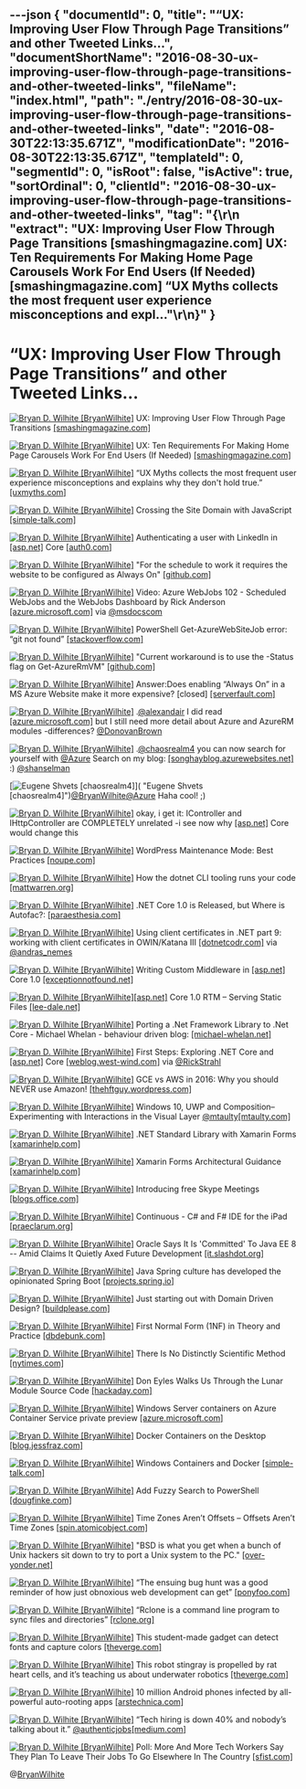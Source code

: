 ---json
{
  "documentId": 0,
  "title": "“UX: Improving User Flow Through Page Transitions” and other Tweeted Links…",
  "documentShortName": "2016-08-30-ux-improving-user-flow-through-page-transitions-and-other-tweeted-links",
  "fileName": "index.html",
  "path": "./entry/2016-08-30-ux-improving-user-flow-through-page-transitions-and-other-tweeted-links",
  "date": "2016-08-30T22:13:35.671Z",
  "modificationDate": "2016-08-30T22:13:35.671Z",
  "templateId": 0,
  "segmentId": 0,
  "isRoot": false,
  "isActive": true,
  "sortOrdinal": 0,
  "clientId": "2016-08-30-ux-improving-user-flow-through-page-transitions-and-other-tweeted-links",
  "tag": "{\r\n  \"extract\": \"UX: Improving User Flow Through Page Transitions [smashingmagazine.com] UX: Ten Requirements For Making Home Page Carousels Work For End Users (If Needed) [smashingmagazine.com] “UX Myths collects the most frequent user experience misconceptions and expl...\"\r\n}"
}
---

# “UX: Improving User Flow Through Page Transitions” and other Tweeted Links…

[<img alt="Bryan D. Wilhite [BryanWilhite]" src="https://songhay.blob.core.windows.net/shared-social-twitter/BryanWilhite.jpeg">](http://t.co/UNdqV0Z1zz "Bryan D. Wilhite [BryanWilhite]") UX: Improving User Flow Through Page Transitions [[smashingmagazine.com]](https://www.smashingmagazine.com/2016/07/improving-user-flow-through-page-transitions/)

[<img alt="Bryan D. Wilhite [BryanWilhite]" src="https://songhay.blob.core.windows.net/shared-social-twitter/BryanWilhite.jpeg">](http://t.co/UNdqV0Z1zz "Bryan D. Wilhite [BryanWilhite]") UX: Ten Requirements For Making Home Page Carousels Work For End Users (If Needed) [[smashingmagazine.com]](https://www.smashingmagazine.com/2016/07/ten-requirements-for-making-home-page-carousels-work-for-end-users/)

[<img alt="Bryan D. Wilhite [BryanWilhite]" src="https://songhay.blob.core.windows.net/shared-social-twitter/BryanWilhite.jpeg">](http://t.co/UNdqV0Z1zz "Bryan D. Wilhite [BryanWilhite]") “UX Myths collects the most frequent user experience misconceptions and explains why they don't hold true.” [[uxmyths.com]](http://uxmyths.com/)

[<img alt="Bryan D. Wilhite [BryanWilhite]" src="https://songhay.blob.core.windows.net/shared-social-twitter/BryanWilhite.jpeg">](http://t.co/UNdqV0Z1zz "Bryan D. Wilhite [BryanWilhite]") Crossing the Site Domain with JavaScript [[simple-talk.com]](https://www.simple-talk.com/dotnet/asp.net/crossing-the-site-domain-with-javascript/)

[<img alt="Bryan D. Wilhite [BryanWilhite]" src="https://songhay.blob.core.windows.net/shared-social-twitter/BryanWilhite.jpeg">](http://t.co/UNdqV0Z1zz "Bryan D. Wilhite [BryanWilhite]") Authenticating a user with LinkedIn in [[asp.net]](http://ASP.NET) Core [[auth0.com]](https://auth0.com/blog/2016/06/13/authenticating-a-user-with-linkedin-in-aspnet-core/)

[<img alt="Bryan D. Wilhite [BryanWilhite]" src="https://songhay.blob.core.windows.net/shared-social-twitter/BryanWilhite.jpeg">](http://t.co/UNdqV0Z1zz "Bryan D. Wilhite [BryanWilhite]") "For the schedule to work it requires the website to be configured as Always On" [[github.com]](https://github.com/projectkudu/kudu/wiki/Web-jobs#scheduling-a-triggered-webjob)

[<img alt="Bryan D. Wilhite [BryanWilhite]" src="https://songhay.blob.core.windows.net/shared-social-twitter/BryanWilhite.jpeg">](http://t.co/UNdqV0Z1zz "Bryan D. Wilhite [BryanWilhite]") Video: Azure WebJobs 102 - Scheduled WebJobs and the WebJobs Dashboard by Rick Anderson [[azure.microsoft.com]](http://azure.microsoft.com/en-us/documentation/videos/azure-webjobs-schedule-and-dashboard/) via [@msdocscom](http://twitter.com/msdocscom)

[<img alt="Bryan D. Wilhite [BryanWilhite]" src="https://songhay.blob.core.windows.net/shared-social-twitter/BryanWilhite.jpeg">](http://t.co/UNdqV0Z1zz "Bryan D. Wilhite [BryanWilhite]") PowerShell Get-AzureWebSiteJob error: “git not found” [[stackoverflow.com]](http://stackoverflow.com/q/29111804/22944?stw=2)

[<img alt="Bryan D. Wilhite [BryanWilhite]" src="https://songhay.blob.core.windows.net/shared-social-twitter/BryanWilhite.jpeg">](http://t.co/UNdqV0Z1zz "Bryan D. Wilhite [BryanWilhite]") "Current workaround is to use the -Status flag on Get-AzureRmVM" [[github.com]](https://github.com/Azure/azure-powershell/issues/1724)

[<img alt="Bryan D. Wilhite [BryanWilhite]" src="https://songhay.blob.core.windows.net/shared-social-twitter/BryanWilhite.jpeg">](http://t.co/UNdqV0Z1zz "Bryan D. Wilhite [BryanWilhite]") Answer:Does enabling “Always On” in a MS Azure Website make it more expensive? [closed] [[serverfault.com]](http://serverfault.com/a/620791/20247?stw=2)

[<img alt="Bryan D. Wilhite [BryanWilhite]" src="https://songhay.blob.core.windows.net/shared-social-twitter/BryanWilhite.jpeg">](http://t.co/UNdqV0Z1zz "Bryan D. Wilhite [BryanWilhite]") .[@alexandair](http://twitter.com/alexandair) I did read [[azure.microsoft.com]](https://azure.microsoft.com/en-us/documentation/articles/powershell-install-configure/) but I still need more detail about Azure and AzureRM modules -differences? [@DonovanBrown](http://twitter.com/DonovanBrown)

[<img alt="Bryan D. Wilhite [BryanWilhite]" src="https://songhay.blob.core.windows.net/shared-social-twitter/BryanWilhite.jpeg">](http://t.co/UNdqV0Z1zz "Bryan D. Wilhite [BryanWilhite]") .[@chaosrealm4](http://twitter.com/chaosrealm4) you can now search for yourself with [@Azure](http://twitter.com/Azure) Search on my blog: [[songhayblog.azurewebsites.net]](http://songhayblog.azurewebsites.net/#/search/eugene) :) [@shanselman](http://twitter.com/shanselman)

[<img alt="Eugene Shvets [chaosrealm4]" src="https://songhay.blob.core.windows.net/shared-social-twitter/chaosrealm4.jpeg">]( "Eugene Shvets [chaosrealm4]")[@BryanWilhite](http://twitter.com/BryanWilhite)[@Azure](http://twitter.com/Azure) Haha cool! ;)

[<img alt="Bryan D. Wilhite [BryanWilhite]" src="https://songhay.blob.core.windows.net/shared-social-twitter/BryanWilhite.jpeg">](http://t.co/UNdqV0Z1zz "Bryan D. Wilhite [BryanWilhite]") okay, i get it: IController and IHttpController are COMPLETELY unrelated -i see now why [[asp.net]](http://ASP.NET) Core would change this

[<img alt="Bryan D. Wilhite [BryanWilhite]" src="https://songhay.blob.core.windows.net/shared-social-twitter/BryanWilhite.jpeg">](http://t.co/UNdqV0Z1zz "Bryan D. Wilhite [BryanWilhite]") WordPress Maintenance Mode: Best Practices [[noupe.com]](http://www.noupe.com/wordpress/wordpress-maintenance-mode-98280.html)

[<img alt="Bryan D. Wilhite [BryanWilhite]" src="https://songhay.blob.core.windows.net/shared-social-twitter/BryanWilhite.jpeg">](http://t.co/UNdqV0Z1zz "Bryan D. Wilhite [BryanWilhite]") How the dotnet CLI tooling runs your code [[mattwarren.org]](http://mattwarren.org/2016/07/04/How-the-dotnet-CLI-tooling-runs-your-code/)

[<img alt="Bryan D. Wilhite [BryanWilhite]" src="https://songhay.blob.core.windows.net/shared-social-twitter/BryanWilhite.jpeg">](http://t.co/UNdqV0Z1zz "Bryan D. Wilhite [BryanWilhite]") .NET Core 1.0 is Released, but Where is Autofac?: [[paraesthesia.com]](http://www.paraesthesia.com/archive/2016/06/29/netcore-rtm-where-is-autofac/#.V3xwEmvi87E.twitter)

[<img alt="Bryan D. Wilhite [BryanWilhite]" src="https://songhay.blob.core.windows.net/shared-social-twitter/BryanWilhite.jpeg">](http://t.co/UNdqV0Z1zz "Bryan D. Wilhite [BryanWilhite]") Using client certificates in .NET part 9: working with client certificates in OWIN/Katana III [[dotnetcodr.com]](https://dotnetcodr.com/2016/02/08/using-client-certificates-in-net-part-9-working-with-client-certificates-in-owinkatana-iii/) via [@andras_nemes](http://twitter.com/andras_nemes)

[<img alt="Bryan D. Wilhite [BryanWilhite]" src="https://songhay.blob.core.windows.net/shared-social-twitter/BryanWilhite.jpeg">](http://t.co/UNdqV0Z1zz "Bryan D. Wilhite [BryanWilhite]") Writing Custom Middleware in [[asp.net]](http://ASP.NET) Core 1.0 [[exceptionnotfound.net]](http://www.exceptionnotfound.net/writing-custom-middleware-in-asp-net-core-1-0/)

[<img alt="Bryan D. Wilhite [BryanWilhite]" src="https://songhay.blob.core.windows.net/shared-social-twitter/BryanWilhite.jpeg">](http://t.co/UNdqV0Z1zz "Bryan D. Wilhite [BryanWilhite]")[[asp.net]](http://ASP.Net) Core 1.0 RTM – Serving Static Files [[lee-dale.net]](https://lee-dale.net/2016/06/30/asp-net-core-1-0-rtm-serving-static-files/)

[<img alt="Bryan D. Wilhite [BryanWilhite]" src="https://songhay.blob.core.windows.net/shared-social-twitter/BryanWilhite.jpeg">](http://t.co/UNdqV0Z1zz "Bryan D. Wilhite [BryanWilhite]") Porting a .Net Framework Library to .Net Core - Michael Whelan - behaviour driven blog: [[michael-whelan.net]](http://www.michael-whelan.net/porting-dotnet-framework-library-to-dotnet-core/#.V3xym4e4naw.twitter)

[<img alt="Bryan D. Wilhite [BryanWilhite]" src="https://songhay.blob.core.windows.net/shared-social-twitter/BryanWilhite.jpeg">](http://t.co/UNdqV0Z1zz "Bryan D. Wilhite [BryanWilhite]") First Steps: Exploring .NET Core and [[asp.net]](http://ASP.NET) Core [[weblog.west-wind.com]](https://weblog.west-wind.com/posts/2016/Jun/29/First-Steps-Exploring-NET-Core-and-ASPNET-Core) via [@RickStrahl](http://twitter.com/RickStrahl)

[<img alt="Bryan D. Wilhite [BryanWilhite]" src="https://songhay.blob.core.windows.net/shared-social-twitter/BryanWilhite.jpeg">](http://t.co/UNdqV0Z1zz "Bryan D. Wilhite [BryanWilhite]") GCE vs AWS in 2016: Why you should NEVER use Amazon! [[thehftguy.wordpress.com]](https://thehftguy.wordpress.com/2016/06/15/gce-vs-aws-in-2016-why-you-should-never-use-amazon/)

[<img alt="Bryan D. Wilhite [BryanWilhite]" src="https://songhay.blob.core.windows.net/shared-social-twitter/BryanWilhite.jpeg">](http://t.co/UNdqV0Z1zz "Bryan D. Wilhite [BryanWilhite]") Windows 10, UWP and Composition– Experimenting with Interactions in the Visual Layer [@mtaulty](http://twitter.com/mtaulty)[[mtaulty.com]](https://mtaulty.com/2016/07/06/windows-10-uwp-and-composition-experimenting-with-interactions-in-the-visual-layer/)

[<img alt="Bryan D. Wilhite [BryanWilhite]" src="https://songhay.blob.core.windows.net/shared-social-twitter/BryanWilhite.jpeg">](http://t.co/UNdqV0Z1zz "Bryan D. Wilhite [BryanWilhite]") .NET Standard Library with Xamarin Forms [[xamarinhelp.com]](https://xamarinhelp.com/dot-net-standard-pcl-xamarin-forms/)

[<img alt="Bryan D. Wilhite [BryanWilhite]" src="https://songhay.blob.core.windows.net/shared-social-twitter/BryanWilhite.jpeg">](http://t.co/UNdqV0Z1zz "Bryan D. Wilhite [BryanWilhite]") Xamarin Forms Architectural Guidance [[xamarinhelp.com]](https://xamarinhelp.com/xamarin-forms-architectural-guidance/)

[<img alt="Bryan D. Wilhite [BryanWilhite]" src="https://songhay.blob.core.windows.net/shared-social-twitter/BryanWilhite.jpeg">](http://t.co/UNdqV0Z1zz "Bryan D. Wilhite [BryanWilhite]") Introducing free Skype Meetings [[blogs.office.com]](https://blogs.office.com/2016/07/05/introducing-free-skype-meetings/)

[<img alt="Bryan D. Wilhite [BryanWilhite]" src="https://songhay.blob.core.windows.net/shared-social-twitter/BryanWilhite.jpeg">](http://t.co/UNdqV0Z1zz "Bryan D. Wilhite [BryanWilhite]") Continuous - C# and F# IDE for the iPad [[praeclarum.org]](http://praeclarum.org/post/147003028753/continuous-c-and-f-ide-for-the-ipad#_=_)

[<img alt="Bryan D. Wilhite [BryanWilhite]" src="https://songhay.blob.core.windows.net/shared-social-twitter/BryanWilhite.jpeg">](http://t.co/UNdqV0Z1zz "Bryan D. Wilhite [BryanWilhite]") Oracle Says It Is 'Committed' To Java EE 8 -- Amid Claims It Quietly Axed Future Development [[it.slashdot.org]](https://it.slashdot.org/story/16/07/08/1720221/oracle-says-it-is-committed-to-java-ee-8----amid-claims-it-quietly-axed-future-development?utm_source=feedly1.0mainlinkanon&utm_medium=feed)

[<img alt="Bryan D. Wilhite [BryanWilhite]" src="https://songhay.blob.core.windows.net/shared-social-twitter/BryanWilhite.jpeg">](http://t.co/UNdqV0Z1zz "Bryan D. Wilhite [BryanWilhite]") Java Spring culture has developed the opinionated Spring Boot [[projects.spring.io]](http://projects.spring.io/spring-boot/)

[<img alt="Bryan D. Wilhite [BryanWilhite]" src="https://songhay.blob.core.windows.net/shared-social-twitter/BryanWilhite.jpeg">](http://t.co/UNdqV0Z1zz "Bryan D. Wilhite [BryanWilhite]") Just starting out with Domain Driven Design? [[buildplease.com]](https://buildplease.com/pages/dddweekly/)

[<img alt="Bryan D. Wilhite [BryanWilhite]" src="https://songhay.blob.core.windows.net/shared-social-twitter/BryanWilhite.jpeg">](http://t.co/UNdqV0Z1zz "Bryan D. Wilhite [BryanWilhite]") First Normal Form (1NF) in Theory and Practice [[dbdebunk.com]](http://www.dbdebunk.com/2016/03/real-data-science-first-normal-form-in.html)

[<img alt="Bryan D. Wilhite [BryanWilhite]" src="https://songhay.blob.core.windows.net/shared-social-twitter/BryanWilhite.jpeg">](http://t.co/UNdqV0Z1zz "Bryan D. Wilhite [BryanWilhite]") There Is No Distinctly Scientific Method [[nytimes.com]](http://www.nytimes.com/2016/07/04/opinion/there-is-no-scientific-method.html)

[<img alt="Bryan D. Wilhite [BryanWilhite]" src="https://songhay.blob.core.windows.net/shared-social-twitter/BryanWilhite.jpeg">](http://t.co/UNdqV0Z1zz "Bryan D. Wilhite [BryanWilhite]") Don Eyles Walks Us Through the Lunar Module Source Code [[hackaday.com]](http://hackaday.com/2016/07/05/don-eyles-walks-us-through-the-lunar-module-source-code/)

[<img alt="Bryan D. Wilhite [BryanWilhite]" src="https://songhay.blob.core.windows.net/shared-social-twitter/BryanWilhite.jpeg">](http://t.co/UNdqV0Z1zz "Bryan D. Wilhite [BryanWilhite]") Windows Server containers on Azure Container Service private preview [[azure.microsoft.com]](https://azure.microsoft.com/en-us/blog/windows-server-containers-using-docker-swarm-on-azure-container-service-private-preview/)

[<img alt="Bryan D. Wilhite [BryanWilhite]" src="https://songhay.blob.core.windows.net/shared-social-twitter/BryanWilhite.jpeg">](http://t.co/UNdqV0Z1zz "Bryan D. Wilhite [BryanWilhite]") Docker Containers on the Desktop [[blog.jessfraz.com]](https://blog.jessfraz.com/post/docker-containers-on-the-desktop/)

[<img alt="Bryan D. Wilhite [BryanWilhite]" src="https://songhay.blob.core.windows.net/shared-social-twitter/BryanWilhite.jpeg">](http://t.co/UNdqV0Z1zz "Bryan D. Wilhite [BryanWilhite]") Windows Containers and Docker [[simple-talk.com]](https://www.simple-talk.com/cloud/platform-as-a-service/windows-containers-and-docker/)

[<img alt="Bryan D. Wilhite [BryanWilhite]" src="https://songhay.blob.core.windows.net/shared-social-twitter/BryanWilhite.jpeg">](http://t.co/UNdqV0Z1zz "Bryan D. Wilhite [BryanWilhite]") Add Fuzzy Search to PowerShell [[dougfinke.com]](http://dougfinke.com/blog/add-fuzzy-search-to-powershell/)

[<img alt="Bryan D. Wilhite [BryanWilhite]" src="https://songhay.blob.core.windows.net/shared-social-twitter/BryanWilhite.jpeg">](http://t.co/UNdqV0Z1zz "Bryan D. Wilhite [BryanWilhite]") Time Zones Aren’t Offsets – Offsets Aren’t Time Zones [[spin.atomicobject.com]](https://spin.atomicobject.com/2016/07/06/time-zones-offsets/)

[<img alt="Bryan D. Wilhite [BryanWilhite]" src="https://songhay.blob.core.windows.net/shared-social-twitter/BryanWilhite.jpeg">](http://t.co/UNdqV0Z1zz "Bryan D. Wilhite [BryanWilhite]") "BSD is what you get when a bunch of Unix hackers sit down to try to port a Unix system to the PC." [[over-yonder.net]](http://www.over-yonder.net/~fullermd/rants/bsd4linux/01)

[<img alt="Bryan D. Wilhite [BryanWilhite]" src="https://songhay.blob.core.windows.net/shared-social-twitter/BryanWilhite.jpeg">](http://t.co/UNdqV0Z1zz "Bryan D. Wilhite [BryanWilhite]") “The ensuing bug hunt was a good reminder of how just obnoxious web development can get” [[ponyfoo.com]](https://ponyfoo.com/articles/double-edged-sword-web)

[<img alt="Bryan D. Wilhite [BryanWilhite]" src="https://songhay.blob.core.windows.net/shared-social-twitter/BryanWilhite.jpeg">](http://t.co/UNdqV0Z1zz "Bryan D. Wilhite [BryanWilhite]") “Rclone is a command line program to sync files and directories” [[rclone.org]](http://rclone.org/)

[<img alt="Bryan D. Wilhite [BryanWilhite]" src="https://songhay.blob.core.windows.net/shared-social-twitter/BryanWilhite.jpeg">](http://t.co/UNdqV0Z1zz "Bryan D. Wilhite [BryanWilhite]") This student-made gadget can detect fonts and capture colors [[theverge.com]](http://www.theverge.com/circuitbreaker/2016/7/5/12100524/font-detector-tool-color-eyedropper-spector)

[<img alt="Bryan D. Wilhite [BryanWilhite]" src="https://songhay.blob.core.windows.net/shared-social-twitter/BryanWilhite.jpeg">](http://t.co/UNdqV0Z1zz "Bryan D. Wilhite [BryanWilhite]") This robot stingray is propelled by rat heart cells, and it’s teaching us about underwater robotics [[theverge.com]](http://www.theverge.com/science/2016/7/7/12116292/stingray-skeleton-robots-rat-cardiac-muscle-cells)

[<img alt="Bryan D. Wilhite [BryanWilhite]" src="https://songhay.blob.core.windows.net/shared-social-twitter/BryanWilhite.jpeg">](http://t.co/UNdqV0Z1zz "Bryan D. Wilhite [BryanWilhite]") 10 million Android phones infected by all-powerful auto-rooting apps [[arstechnica.com]](http://arstechnica.com/security/2016/07/virulent-auto-rooting-malware-takes-control-of-10-million-android-devices/)

[<img alt="Bryan D. Wilhite [BryanWilhite]" src="https://songhay.blob.core.windows.net/shared-social-twitter/BryanWilhite.jpeg">](http://t.co/UNdqV0Z1zz "Bryan D. Wilhite [BryanWilhite]") “Tech hiring is down 40% and nobody’s talking about it.” [@authenticjobs](http://twitter.com/authenticjobs)[[medium.com]](https://medium.com/@cameronmoll/tech-hiring-is-down-40-and-nobodys-talking-about-it-3d6f658d9faf)

[<img alt="Bryan D. Wilhite [BryanWilhite]" src="https://songhay.blob.core.windows.net/shared-social-twitter/BryanWilhite.jpeg">](http://t.co/UNdqV0Z1zz "Bryan D. Wilhite [BryanWilhite]") Poll: More And More Tech Workers Say They Plan To Leave Their Jobs To Go Elsewhere In The Country [[sfist.com]](http://sfist.com/2016/07/07/turns_out_most_tech_workers_dont_th.php)

@[BryanWilhite](https://twitter.com/BryanWilhite)
